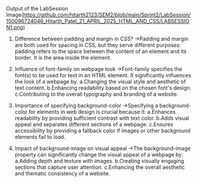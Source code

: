 Output of the LabSession
Image(https://github.com/hitarth2123/SEM2/blob/main/Sprint2/LabSession/150096724046_Hitarth_Patel_21_APRIL_2025_HTML_AND_CSS/LABSESSION1.png)


1. Difference between padding and margin in CSS?
->Padding and margin are both used for spacing in CSS, but they serve different purposes:
padding refers to the space between the content of an element and its border. It is the area inside the element.

2. Influence of font-family on webpage look
->Font-family specifies the font(s) to be used for text in an HTML element. It significantly influences the look of a webpage by:
a.Changing the visual style and aesthetic of text content.
b.Enhancing readability based on the chosen font's design.
c.Contributing to the overall typography and branding of a website.

3. Importance of specifying background-color
->Specifying a background-color for elements in web design is crucial because it:
a.Enhances readability by providing sufficient contrast with text color.
b.Adds visual appeal and separates different sections of a webpage.
c.Ensures accessibility by providing a fallback color if images or other background elements fail to load.

4. Impact of background-image on visual appeal
->The background-image property can significantly change the visual appeal of a webpage by:
a.Adding depth and texture with images.
b.Creating visually engaging sections that capture user attention.
c.Enhancing the overall aesthetic and thematic consistency of a website.